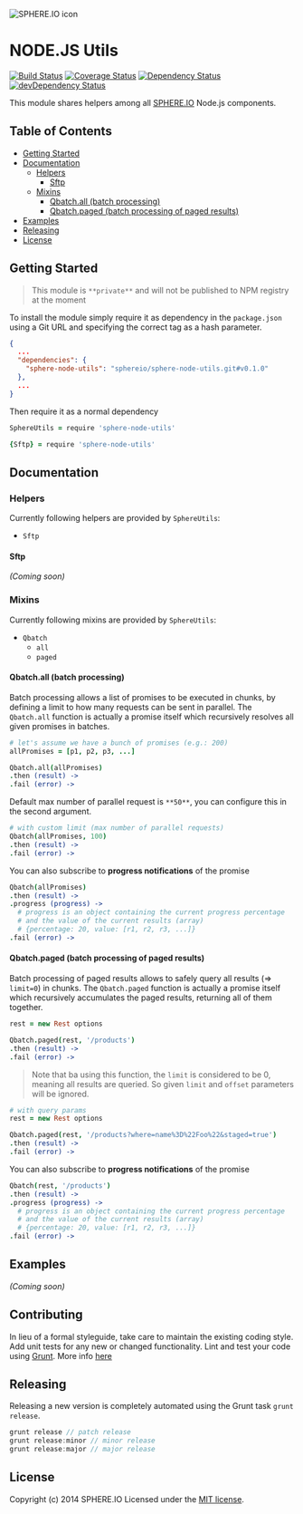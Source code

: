 ![SPHERE.IO icon](https://admin.sphere.io/assets/images/sphere_logo_rgb_long.png)

# NODE.JS Utils

[![Build Status](https://secure.travis-ci.org/sphereio/sphere-node-utils.png?branch=master)](http://travis-ci.org/sphereio/sphere-node-utils) [![Coverage Status](https://coveralls.io/repos/sphereio/sphere-node-utils/badge.png)](https://coveralls.io/r/sphereio/sphere-node-utils) [![Dependency Status](https://david-dm.org/sphereio/sphere-node-utils.png?theme=shields.io)](https://david-dm.org/sphereio/sphere-node-utils) [![devDependency Status](https://david-dm.org/sphereio/sphere-node-utils/dev-status.png?theme=shields.io)](https://david-dm.org/sphereio/sphere-node-utils#info=devDependencies)

This module shares helpers among all [SPHERE.IO](http://sphere.io/) Node.js components.

## Table of Contents
* [Getting Started](#getting-started)
* [Documentation](#documentation)
  * [Helpers](#helpers)
    * [Sftp](#sftp)
  * [Mixins](#mixins)
    * [Qbatch.all (batch processing)](#batch-processing)
    * [Qbatch.paged (batch processing of paged results)](#batch-processing)
* [Examples](#examples)
* [Releasing](#releasing)
* [License](#license)


## Getting Started
> This module is `**private**` and will not be published to NPM registry at the moment

To install the module simply require it as dependency in the `package.json` using a Git URL and specifying the correct tag as a hash parameter.

```json
{
  ...
  "dependencies": {
    "sphere-node-utils": "sphereio/sphere-node-utils.git#v0.1.0"
  },
  ...
}
```

Then require it as a normal dependency

```coffeescript
SphereUtils = require 'sphere-node-utils'

{Sftp} = require 'sphere-node-utils'
```

## Documentation

### Helpers
Currently following helpers are provided by `SphereUtils`:

- `Sftp`

#### Sftp
_(Coming soon)_

### Mixins
Currently following mixins are provided by `SphereUtils`:

- `Qbatch`
  - `all`
  - `paged`

#### Qbatch.all (batch processing)
Batch processing allows a list of promises to be executed in chunks, by defining a limit to how many requests can be sent in parallel.
The `Qbatch.all` function is actually a promise itself which recursively resolves all given promises in batches.

```coffeescript
# let's assume we have a bunch of promises (e.g.: 200)
allPromises = [p1, p2, p3, ...]

Qbatch.all(allPromises)
.then (result) ->
.fail (error) ->
```

Default max number of parallel request is `**50**`, you can configure this in the second argument.

```coffeescript
# with custom limit (max number of parallel requests)
Qbatch(allPromises, 100)
.then (result) ->
.fail (error) ->
```

You can also subscribe to **progress notifications** of the promise

```coffeescript
Qbatch(allPromises)
.then (result) ->
.progress (progress) ->
  # progress is an object containing the current progress percentage
  # and the value of the current results (array)
  # {percentage: 20, value: [r1, r2, r3, ...]}
.fail (error) ->
```

#### Qbatch.paged (batch processing of paged results)
Batch processing of paged results allows to safely query all results (=> `limit=0`) in chunks.
The `Qbatch.paged` function is actually a promise itself which recursively accumulates the paged results, returning all of them together.

```coffeescript
rest = new Rest options

Qbatch.paged(rest, '/products')
.then (result) ->
.fail (error) ->
```

> Note that ba using this function, the `limit` is considered to be 0, meaning all results are queried. So given `limit` and `offset` parameters will be ignored.

```coffeescript
# with query params
rest = new Rest options

Qbatch.paged(rest, '/products?where=name%3D%22Foo%22&staged=true')
.then (result) ->
.fail (error) ->
```

You can also subscribe to **progress notifications** of the promise

```coffeescript
Qbatch(rest, '/products')
.then (result) ->
.progress (progress) ->
  # progress is an object containing the current progress percentage
  # and the value of the current results (array)
  # {percentage: 20, value: [r1, r2, r3, ...]}
.fail (error) ->
```

## Examples
_(Coming soon)_

## Contributing
In lieu of a formal styleguide, take care to maintain the existing coding style. Add unit tests for any new or changed functionality. Lint and test your code using [Grunt](http://gruntjs.com/).
More info [here](CONTRIBUTING.md)

## Releasing
Releasing a new version is completely automated using the Grunt task `grunt release`.

```javascript
grunt release // patch release
grunt release:minor // minor release
grunt release:major // major release
```

## License
Copyright (c) 2014 SPHERE.IO
Licensed under the [MIT license](LICENSE-MIT).
